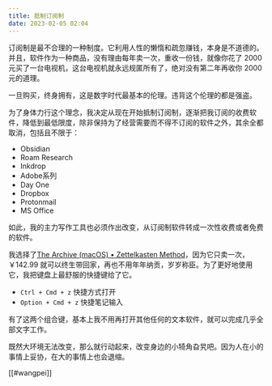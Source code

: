 ```yaml
---
title: 抵制订阅制
date: 2023-02-05 02:04
---
```

订阅制是最不合理的一种制度。它利用人性的懒惰和疏忽赚钱，本身是不道德的。并且，软件作为一种商品，没有理由每年卖一次，重收一份钱，就像你花了 2000 元买了一台电视机，这台电视机就永远规匿所有了，绝对没有第二年再收你 2000 元的道理。

一旦购买，终身拥有，这是数字时代最基本的伦理。违背这个伦理的都是强盗。

为了身体力行这个理念，我决定从现在开始抵制订阅制，逐渐把我订阅的收费软件，降低到最低限度，除非保持为了经营需要而不得不订阅的软件之外，其余全都取消，包括且不限于：

- Obsidian
- Roam Research
- Inkdrop
- Adobe系列
- Day One
- Dropbox
- Protonmail
- MS Office

如此，我的主力写作工具也必须作出改变，从订阅制软件转成一次性收费或者免费的软件。

我选择了[The Archive (macOS) • Zettelkasten Method](https://zettelkasten.de/the-archive/)，因为它只卖一次，￥142.99 就可以终生带回家，再也不用年年纳贡，岁岁称臣。为了更好地使用它，我把键盘上最舒服的快捷键给了它。

- `Ctrl + Cmd + z` 快捷方式打开
- `Option + Cmd + z` 快捷笔记输入

有了这两个组合键，基本上我不用再打开其他任何的文本软件，就可以完成几乎全部文字工作。

既然大环境无法改变，那么就行动起来，改变身边的小犄角旮旯吧。因为人在小的事情上妥协，在大的事情上也会退缩。

[[#wangpei]]